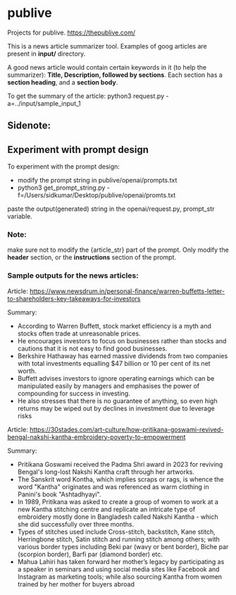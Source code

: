 # publive
 Projects for publive. https://thepublive.com/
 
 This is a news article summarizer tool. 
 Examples of goog articles are present in **input/** directory. 
 
 A good news article would contain certain keywords in it (to help the summarizer):
 **Title, Description, followed by sections**. 
 Each section has a **section heading**, and a **section body**.
 
 
 To get the summary of the article:
 python3 request.py -a=../input/sample_input_1


 ## Sidenote:
 ## Experiment with prompt design
 To experiment with the prompt design:
 * modify the prompt string in publive/openai/prompts.txt
 * python3 get_prompt_string.py -f=/Users/sidkumar/Desktop/publive/openai/promts.txt
 
 paste the output(generated) string in the openai/request.py, prompt_str variable.
 
 ### Note:
 make sure not to modify the {article_str} part of the prompt.
 Only modify the **header** section, or the **instructions** section of the prompt. 


 ### Sample outputs for the news articles:
 Article: https://www.newsdrum.in/personal-finance/warren-buffetts-letter-to-shareholders-key-takeaways-for-investors
 
 Summary: 
* According to Warren Buffett, stock market efficiency is a myth and stocks often trade at unreasonable prices. 
* He encourages investors to focus on businesses rather than stocks and cautions that it is not easy to find good businesses. 
* Berkshire Hathaway has earned massive dividends from two companies with total investments equalling $47 billion or 10 per cent of its net worth.  
* Buffett advises investors to ignore operating earnings which can be manipulated easily by managers and emphasises the power of compounding for success in investing. 
* He also stresses that there is no guarantee of anything, so even high returns may be wiped out by declines in investment due to leverage risks



 Article: https://30stades.com/art-culture/how-pritikana-goswami-revived-bengal-nakshi-kantha-embroidery-poverty-to-empowerment
 
 Summary: 
* Pritikana Goswami received the Padma Shri award in 2023 for reviving Bengal's long-lost Nakshi Kantha craft through her artworks. 
* The Sanskrit word Kontha, which implies scraps or rags, is whence the word "Kantha" originates and was referenced as warm clothing in Panini's book "Ashtadhyayi". 
* In 1989, Pritikana was asked to create a group of women to work at a new Kantha stitching centre and replicate an intricate type of embroidery mostly done in Bangladesh called Nakshi Kantha - which she did successfully over three months.  
* Types of stitches used include Cross-stitch, backstitch, Kane stitch, Herringbone stitch, Satin stitch and running stitch among others; with various border types including Beki par (wavy or bent border), Biche par (scorpion border), Barfi par (diamond border) etc. 
* Mahua Lahiri has taken forward her mother’s legacy by participating as a speaker in seminars and using social media sites like Facebook and Instagram as marketing tools; while also sourcing Kantha from women trained by her mother for buyers abroad
